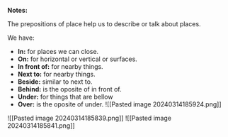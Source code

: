 **Notes:**

The prepositions of place help us to describe or talk about places.

We have:

- **In:** for places we can close.
- **On:** for horizontal or vertical or surfaces.
- **In front of:** for nearby things.
- **Next to:** for nearby things.
- **Beside:** similar to next to.
- **Behind:** is the oposite of in front of.
- **Under:** for things that are bellow
- **Over:** is the oposite of under.
![[Pasted image 20240314185924.png]]


![[Pasted image 20240314185839.png]]
![[Pasted image 20240314185841.png]]